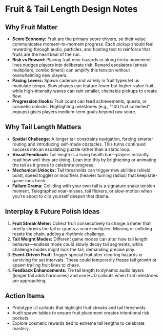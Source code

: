 # Fruit & Tail Length Design Notes

## Why Fruit Matter
- **Score Economy:** Fruit are the primary score drivers, so their value communicates moment-to-moment progress. Each pickup should feel rewarding through audio, particles, and floating text to reinforce that fruits are the heartbeat of the run.
- **Risk vs Reward:** Placing fruit near hazards or along tricky movement lines nudges players into deliberate risk. Reward escalators (streak multipliers, combo timers) can amplify this tension without overwhelming new players.
- **Pacing Levers:** Spawn cadence and variety in fruit types let us modulate tempo. Slow phases can feature fewer but higher-value fruit, while high-intensity waves can rain smaller, chainable pickups to create flow.
- **Progression Hooks:** Fruit count can feed achievements, quests, or cosmetic unlocks. Highlighting milestones (e.g., "100 fruit collected" popups) gives players medium-term goals beyond raw score.

## Why Tail Length Matters
- **Spatial Challenge:** A longer tail constrains navigation, forcing smarter routing and introducing self-made obstacles. This turns continued success into an escalating puzzle rather than a static loop.
- **Visual Feedback:** Tail length is a living health bar—players instantly read how well they are doing. Lean into this by brightening or animating the tail as it grows to celebrate progress.
- **Mechanical Unlocks:** Tail thresholds can trigger new abilities (shield burst, speed toggle) or modifiers (heavier turning radius) that keep late-game runs fresh.
- **Failure Drama:** Colliding with your own tail is a signature snake tension moment. Telegraphed near-misses, tail flickers, or slow-motion when you're about to clip yourself deepen that drama.

## Interplay & Future Polish Ideas
1. **Fruit Streak Meter:** Collect fruit consecutively to charge a meter that briefly shrinks the tail or grants a score multiplier. Missing or colliding resets the chain, adding a rhythmic challenge.
2. **Tail Weight Modes:** Different game modes can alter how tail length behaves—endless mode could slowly decay tail segments, while challenge modes might lock the tail, demanding precise play.
3. **Event-Driven Fruit:** Trigger special fruit after clearing hazards or surviving for set intervals. These could temporarily freeze tail growth or spawn trailing fruit lines to chase.
4. **Feedback Enhancements:** Tie tail length to dynamic audio layers (longer tail adds harmonies) and use HUD callouts when fruit milestones are approaching.

## Action Items
- Prototype UI callouts that highlight fruit streaks and tail thresholds.
- Audit spawn tables to ensure fruit placement creates intentional risk pockets.
- Explore cosmetic rewards tied to extreme tail lengths to celebrate mastery.
